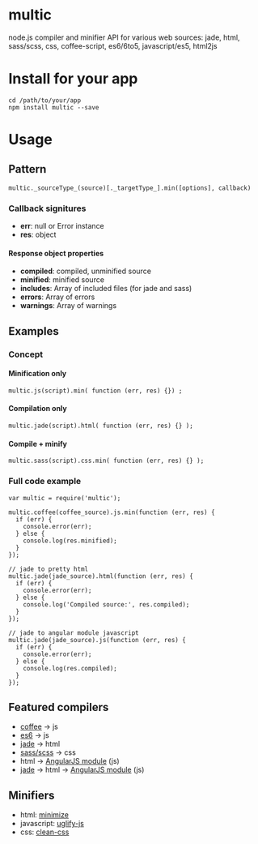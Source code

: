 multic
==========

node.js compiler and minifier API for various web sources: jade, html, sass/scss, css, coffee-script, es6/6to5, javascript/es5, html2js

# Install for your app
    cd /path/to/your/app
    npm install multic --save

# Usage

## Pattern
    multic._sourceType_(source)[._targetType_].min([options], callback)
### Callback signitures
- __err__: null or Error instance
- __res__: object
#### Response object properties
- __compiled__: compiled, unminified source
- __minified__: minified source
- __includes__: Array of included files (for jade and sass)
- __errors__: Array of errors
- __warnings__: Array of warnings

## Examples
### Concept
#### Minification only
    multic.js(script).min( function (err, res) {}) ;
#### Compilation only
    multic.jade(script).html( function (err, res) {} );
#### Compile + minify
    multic.sass(script).css.min( function (err, res) {} );

### Full code example
    var multic = require('multic');

    multic.coffee(coffee_source).js.min(function (err, res) {
      if (err) {
        console.error(err);
      } else {
        console.log(res.minified);
      }
    });

    // jade to pretty html
    multic.jade(jade_source).html(function (err, res) {
      if (err) {
        console.error(err);
      } else {
        console.log('Compiled source:', res.compiled);
      }
    });

    // jade to angular module javascript
    multic.jade(jade_source).js(function (err, res) {
      if (err) {
        console.error(err);
      } else {
        console.log(res.compiled);
      }
    });

## Featured compilers
- [coffee](https://www.npmjs.com/package/coffee-script) -> js
- [es6](https://www.npmjs.com/package/6to5) -> js
- [jade](https://www.npmjs.com/package/jade) -> html
- [sass/scss](https://www.npmjs.com/package/node-sass) -> css
- html -> [AngularJS module](https://www.npmjs.com/package/ng-html2js) (js)
- [jade](https://www.npmjs.com/package/jade) -> html -> [AngularJS module](https://www.npmjs.com/package/ng-html2js) (js)

## Minifiers
- html: [minimize](https://www.npmjs.com/package/minimize)
- javascript: [uglify-js](https://www.npmjs.com/package/uglify-js)
- css: [clean-css](https://www.npmjs.com/package/clean-css)
